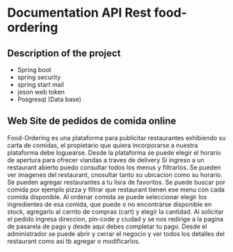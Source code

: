 # Documentation API Rest food-ordering
## Description of the project

- Spring boot
- spring security
- spring start mail
- jeson web token
- Posgresql (Data base)


## Web Site de pedidos de comida online
 Food-Ordering es una plataforma para publicitar restaurantes exhibiendo su carta de comidas, el propietario que quiera
incorporarse a nuestra plataforma debe loguearse.
 Desde la plataforma se puede elegir el horario de apertura para ofrecer viandas a traves de delivery 
 Si ingreso a un restaurant abierto puedo consultar todos los menus y filtrarlos. Se pueden ver imagenes del restaurant, cnosultar tanto 
su ubicacion como su horario. Se pueden agregar restaurantes a tu lisra de favoritos.
 Se puede buscar por comida por ejemplo pizza y filtrar que restaurant tienen ese menu con cada comida disponible.
 Al ordenar comida se puede seleccionar elegir los ingredientes de esa comida, que puede o no encontrarse disponible en stock, agregarlo al 
carrito de compras (cart) y elegir la cantidad.
 Al solicitar el pedido ingresa direccion, pin-code y ciudad y se nos redirige a la pagina de pasarela de pago y desde aqui debes completar 
tu pago.
 Desde el administrador se puede abrir y cerrar el negocio y ver todos los detalles del restaurant como asi tb agregar o modificarlos.
